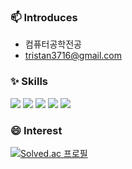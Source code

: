 ### 📫 Introduces
- 컴퓨터공학전공
- tristan3716@gmail.com

### ✨ Skills
<p>
  <img src="https://img.shields.io/badge/Spring-6DB33F?style=flat-square&logo=Spring Boot&logoColor=white"/>
  <img src="https://img.shields.io/badge/Java-007396?style=flat-square&logo=Java&logoColor=white"/>
  <img src="https://img.shields.io/badge/Vue.js-4FC08D?style=flat-square&logo=Vue.js&logoColor=white"/>
  <img src="https://img.shields.io/badge/MySQL-4479A1?style=flat-square&logo=MySQL&logoColor=white"/>
  <img src="https://img.shields.io/badge/Git-F05032?style=flat-square&logo=Git&logoColor=white"/>
</p>

### 😄 Interest
[![Solved.ac
프로필](http://mazassumnida.wtf/api/mini/generate_badge?boj=tristan3716)](https://solved.ac/tristan3716)
